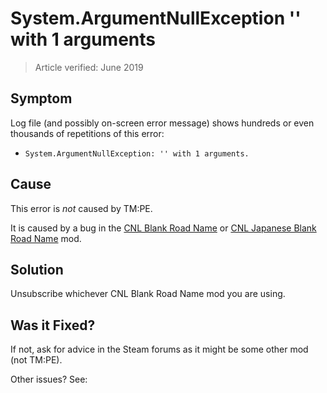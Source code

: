 # System.ArgumentNullException '' with 1 arguments

> Article verified: June 2019

## Symptom

Log file (and possibly on-screen error message) shows hundreds or even thousands of repetitions of this error:

* `System.ArgumentNullException: '' with 1 arguments.`

## Cause

This error is _not_ caused by TM:PE.

It is caused by a bug in the [CNL Blank Road Name](https://steamcommunity.com/sharedfiles/filedetails/?id=1298626701)
or [CNL Japanese Blank Road Name](https://steamcommunity.com/sharedfiles/filedetails/?id=1301101044) mod.

## Solution

Unsubscribe whichever CNL Blank Road Name mod you are using.

## Was it Fixed?

If not, ask for advice in the Steam forums as it might be some other mod (not TM:PE).

Other issues? See: [](Troubleshooting.md)